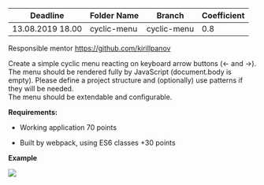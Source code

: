 Deadline         | Folder Name    |Branch         | Coefficient
-----------------|----------------|---------------|--------------
13.08.2019 18.00 |cyclic-menu     |cyclic-menu    | 0.8

Responsible mentor https://github.com/kirillpanov

Create a simple cyclic menu reacting on keyboard arrow buttons (← and →). The menu should be rendered fully by JavaScript (document.body is empty). Please define a project structure and (optionally) use patterns if they will be needed.  
The menu should be extendable and configurable. 

**Requirements:**

* Working application  70 points

* Built by webpack, using ES6 classes +30 points

**Example**

![](https://media.giphy.com/media/l2a87KVwLwLA0SMEVr/giphy.gif)

